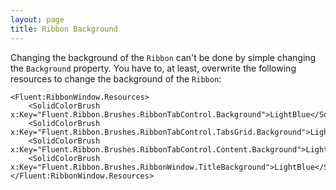 ```yaml
---
layout: page
title: Ribbon Background
---
```


Changing the background of the `Ribbon` can't be done by simple changing the `Background` property.
You have to, at least, overwrite the following resources to change the background of the `Ribbon`:

```xaml
<Fluent:RibbonWindow.Resources>
    <SolidColorBrush x:Key="Fluent.Ribbon.Brushes.RibbonTabControl.Background">LightBlue</SolidColorBrush>
    <SolidColorBrush x:Key="Fluent.Ribbon.Brushes.RibbonTabControl.TabsGrid.Background">LightBlue</SolidColorBrush>
    <SolidColorBrush x:Key="Fluent.Ribbon.Brushes.RibbonTabControl.Content.Background">LightBlue</SolidColorBrush>
    <SolidColorBrush x:Key="Fluent.Ribbon.Brushes.RibbonWindow.TitleBackground">LightBlue</SolidColorBrush>
</Fluent:RibbonWindow.Resources>
```